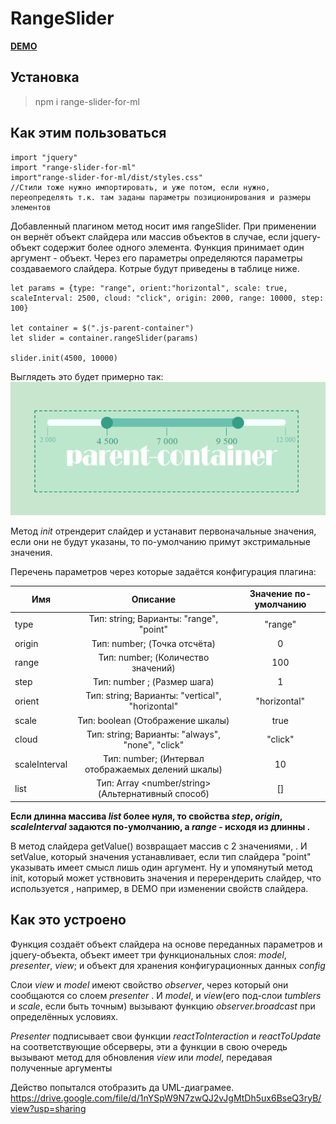 # RangeSlider

[__DEMO__](https://euyevnc.github.io#slider)

## Установка 
>npm i range-slider-for-ml

## Как этим пользоваться
 
```
import "jquery"  
import "range-slider-for-ml"  
import"range-slider-for-ml/dist/styles.css"    
//Стили тоже нужно импортировать, и уже потом, если нужно, переопределять т.к. там заданы параметры позиционирования и размеры элементов  
```

Добавленный плагином метод носит имя rangeSlider. При применении он вернёт объект слайдера или массив объектов в случае, если jquery-объект содержит более одного элемента. Функция принимает один аргумент - объект. Через его параметры определяются параметры создаваемого слайдера. Котрые будут приведены в таблице ниже. 

```
let params = {type: "range", orient:"horizontal", scale: true, scaleInterval: 2500, cloud: "click", origin: 2000, range: 10000, step: 100}

let container = $(".js-parent-container")
let slider = container.rangeSlider(params)

slider.init(4500, 10000) 
```
Выглядеть это будет примерно так:  
![demo](https://github.com/Euyevnc/RangeSlider/blob/main/readme_assets/readme3.png)

Метод _init_ отрендерит слайдер и устанавит первоначальные значения, если они не будут указаны, то по-умолчанию примут экстримальные значения.

Перечень параметров через которые задаётся конфигурация плагина:

|    Имя          |Описание                                          |Значение по-умолчанию|
|  -------------  |:------------------------------------------------:|:-----:|
|    type         |Тип: string; Варианты: "range", "point"            |"range"| |
|    origin       | Тип: number; (Точка отсчёта)                      | 0|
|    range        | Тип: number; (Количество значений)                | 100|
|    step         | Тип: number ;  (Размер шага)                       | 1|
|    orient       | Тип: string; Варианты: "vertical", "horizontal"  | "horizontal"|
|    scale        | Тип: boolean   (Отображение шкалы)            | true|
|    cloud        | Тип: string; Варианты: "always", "none", "click" | "click"|
|    scaleInterval| Тип: number; (Интервал отображаемых делений шкалы) | 10|
|    list         | Тип: Array <number/string> (Альтернативный способ)  | []|
    

**Если длинна массива _list_ более нуля, то свойства _step_, _origin_, _scaleInterval_ задаются по-умолчанию, а _range_ - исходя из длинны .**

В метод слайдера getValue() возвращает массив с 2 значениями, . И setValue, который значения устанавливает, если тип слайдера  "point" указывать имеет смысл лишь один аргумент. Ну и упомянутый метод init, который может уствновить значения и перерендерить слайдер, что используется , например, в DEMO при изменении свойств слайдера.

## Как это устроено

Функция создаёт объект слайдера на основе переданных параметров и jquery-объекта, объект имеет три функциональных слоя: _model_, _presenter_, _view_; и объект для хранения конфигурационных данных _config_

Слои _view_ и _model_ имеют свойство _observer_, через который они сообщаются со слоем _presenter_ . И _model_, и _view_(его под-слои _tumblers_ и _scale_, если быть точным) вызывают функцию _observer.broadcast_ при определённых условиях. 

_Presenter_ подписывает свои функции _reactToInteraction_ и _reactToUpdate_ на соответствующие обсерверы, эти а функции в свою очередь вызывают метод для обновления _view_ или _model_, передавая полученные аргументы


Действо попытался отобразить да UML-диаграмее. 
https://drive.google.com/file/d/1nYSpW9N7zwQJ2vJgMtDh5ux6BseQ3ryB/view?usp=sharing












